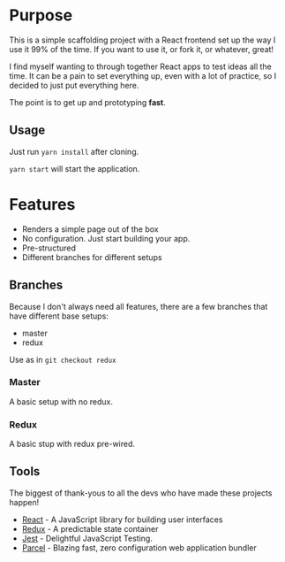 # Purpose

This is a simple scaffolding project with a React frontend set up the way I use it 99% of the time. If you want to use it, or fork it, or whatever, great!

I find myself wanting to through together React apps to test ideas all the time. It can be a pain to set everything up, even with a lot of practice, so I decided to just put everything here.

The point is to get up and prototyping **fast**.

## Usage

Just run `yarn install` after cloning.

`yarn start` will start the application.

# Features

-   Renders a simple page out of the box
-   No configuration. Just start building your app.
-   Pre-structured
-   Different branches for different setups

## Branches

Because I don't always need all features, there are a few branches that have different base setups:

-   master
-   redux

Use as in `git checkout redux`

### Master

A basic setup with no redux.

### Redux

A basic stup with redux pre-wired.

## Tools

The biggest of thank-yous to all the devs who have made these projects happen!

-   [React](https://github.com/facebook/react/) - A JavaScript library for building user interfaces
-   [Redux](https://github.com/reduxjs/redux) - A predictable state container
-   [Jest](https://github.com/facebook/jest) - Delightful JavaScript Testing.
-   [Parcel](https://github.com/parcel-bundler/parcel) - Blazing fast, zero configuration web application bundler

